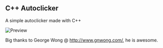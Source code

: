 ## C++ Autoclicker

A simple autoclicker made with C++

![Preview](file.png)

Big thanks to George Wong @ http://www.gnwong.com/, he is awesome.